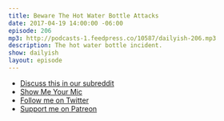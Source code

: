```yaml
---
title: Beware The Hot Water Bottle Attacks
date: 2017-04-19 14:00:00 -06:00
episode: 206
mp3: http://podcasts-1.feedpress.co/10587/dailyish-206.mp3
description: The hot water bottle incident.
show: dailyish
layout: episode
---
```


* [Discuss this in our subreddit](#)
* [Show Me Your Mic](https://goodstuff.fm/smym/)
* [Follow me on Twitter](https://www.twitter.com/ichris)
* [Support me on Patreon](https://www.patreon.com/ichris)
